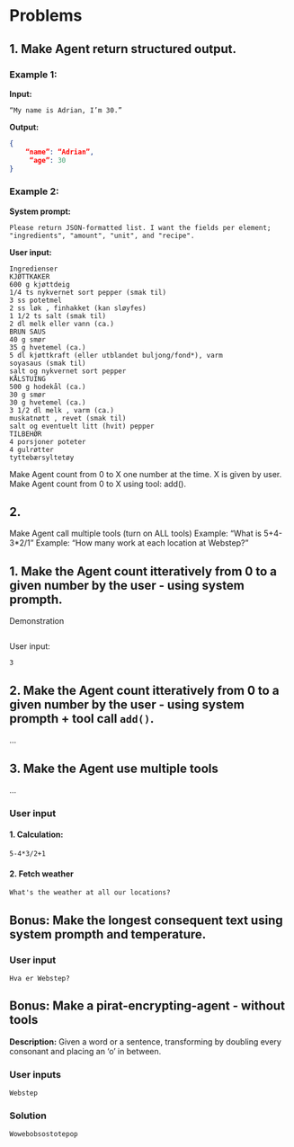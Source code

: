 # Problems
## 1. Make Agent return structured output.
### Example 1:  
**Input:**
```
“My name is Adrian, I’m 30.”
```

**Output:**  
```json
{
    “name”: “Adrian”,
     “age”: 30
}
```

### Example 2:
**System prompt:**
```
Please return JSON-formatted list. I want the fields per element; "ingredients", "amount", "unit", and "recipe".
```

**User input:**
```
Ingredienser
KJØTTKAKER
600 g kjøttdeig
1/4 ts nykvernet sort pepper (smak til)
3 ss potetmel
2 ss løk , finhakket (kan sløyfes)
1 1/2 ts salt (smak til)
2 dl melk eller vann (ca.)
BRUN SAUS
40 g smør
35 g hvetemel (ca.)
5 dl kjøttkraft (eller utblandet buljong/fond*), varm
soyasaus (smak til)
salt og nykvernet sort pepper
KÅLSTUING
500 g hodekål (ca.)
30 g smør
30 g hvetemel (ca.)
3 1/2 dl melk , varm (ca.)
muskatnøtt , revet (smak til)
salt og eventuelt litt (hvit) pepper
TILBEHØR
4 porsjoner poteter
4 gulrøtter
tyttebærsyltetøy
```

Make Agent count from 0 to X one number at the time. X is given by user.
Make Agent count from 0 to X using tool: add(). 

## 2. 


Make Agent call multiple tools (turn on ALL tools)
Example: “What is 5+4-3*2/1”
Example: “How many work at each location at Webstep?”





## 1. Make the Agent count itteratively from 0 to a given number by the user - using system prompth.
Demonstration
```

```

User input:
```
3
```

## 2. Make the Agent count itteratively from 0 to a given number by the user - using system prompth + tool call `add()`.
...

## 3. Make the Agent use multiple tools
...

### User input
#### 1. Calculation:
```
5-4*3/2+1
```

#### 2. Fetch weather
```
What's the weather at all our locations?
```

## Bonus: Make the longest consequent text using system prompth and temperature.
### User input
```
Hva er Webstep?
```

## Bonus: Make a pirat-encrypting-agent - without tools
**Description:** Given a word or a sentence, transforming by doubling every consonant and placing an ‘o’ in between.  
### User inputs
```
Webstep
```

### Solution
```
Wowebobsostotepop
```


